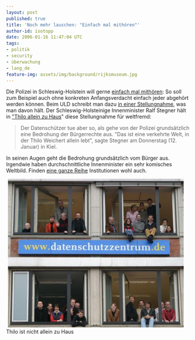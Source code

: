 ```yaml
---
layout: post
published: true
title: 'Noch mehr lauschen: "Einfach mal mithören"'
author-id: isotopp
date: 2006-01-16 11:47:04 UTC
tags:
- politik
- security
- überwachung
- lang_de
feature-img: assets/img/background/rijksmuseum.jpg
---
```

Die Polizei in Schleswig-Holstein will gerne <a href="http://www.heise.de/newsticker/meldung/68283">einfach mal mithören</a>: So soll zum Beispiel auch ohne konkreten Anfangsverdacht einfach jeder abgehört werden können. Beim ULD schreibt man dazu <a href="http://www.datenschutzzentrum.de/polizei/stellungnahme-lvwg.htm">in einer Stellungnahme</a>, was man davon hält. Der Schleswig-Holsteinige Innenminister Ralf Stegner hält in <a href="http://landesregierung.schleswig-holstein.de/coremedia/generator/Aktueller_20Bestand/IM/Pressemitteilung/060112__im__polizeirecht.html">"Thilo allein zu Haus</a>" diese Stellungnahme für weltfremd: <blockquote>Der Datenschützer tue aber so, als gehe von der Polizei grundsätzlich eine Bedrohung der Bürgerrechte aus. "Das ist eine verkehrte Welt, in der Thilo Weichert allein lebt", sagte Stegner am Donnerstag (12. Januar) in Kiel.</blockquote> In seinen Augen geht die Bedrohung grundsätzlich vom Bürger aus. Irgendwie haben durchschnittliche Innenminister ein sehr komisches Weltbild. Finden <a href="http://www.datenschutzzentrum.de/presse/20060113-nicht-allein.htm">eine ganze Reihe</a> Institutionen wohl auch.

<div class="serendipity_imageComment_center" style="width: 480px"><div class="serendipity_imageComment_img"><a href='http://www.datenschutzzentrum.de'><img width='480' height='405' border='0' hspace='5' src='/uploads/Nicht_allein_zu_Haus.jpg' alt='' /></a></div><div class="serendipity_imageComment_txt">Thilo ist nicht allein zu Haus</div></div>
